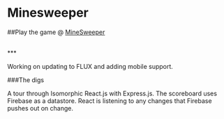 # Minesweeper
##Play the game @ [MineSweeper](http://minesweeper.coryasato.com)

<br />
***

Working on updating to FLUX and adding mobile support.

###The digs

A tour through Isomorphic React.js with Express.js.  The scoreboard uses Firebase as a datastore.  React is listening to any changes that Firebase pushes out on change.  
